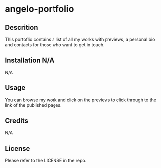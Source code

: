 # angelo-portfolio

## Descrition

This portoflio contains a list of all my works with previews, a personal bio and contacts for those who want to get in touch.

## Installation N/A

N/A

## Usage

You can browse my work and click on the previews to click through to the link of the published pages.

## Credits

N/A

## License

Please refer to the LICENSE in the repo.